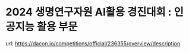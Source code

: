 # 2024 생명연구자원 AI활용 경진대회 : 인공지능 활용 부문

url: https://dacon.io/competitions/official/236355/overview/description
